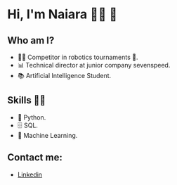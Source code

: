  # **Hi, I'm Naiara** 👩‍💻 👋 

## Who am I? 

* 👩‍💻 Competitor in robotics tournaments 🥰.
* 📊 Technical director at junior company sevenspeed.
* 📚 Artificial Intelligence Student.

## Skills 👩‍💻

* 🐍 Python.
* 🗄 SQL.
* 🔮 Machine Learning. 

## Contact me:

*  [Linkedin](https://www.linkedin.com/in/naiarasilvabonfim/)


